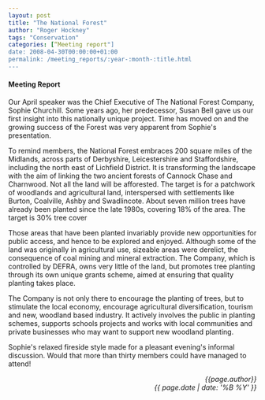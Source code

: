 ```yaml
---
layout: post
title: "The National Forest"
author: "Roger Hockney"
tags: "Conservation"
categories: [“Meeting report"]
date: 2008-04-30T00:00:00+01:00
permalink: /meeting_reports/:year-:month-:title.html
---
```

#### Meeting Report ####

Our April speaker was the Chief Executive of The National Forest Company, Sophie Churchill. Some years ago, her predecessor, Susan Bell gave us our first insight into this nationally unique project. Time has moved on and the growing success of the Forest was very apparent from Sophie's presentation. 

To remind members, the National Forest embraces 200 square miles of the Midlands, across parts of Derbyshire, Leicestershire and Staffordshire, including the north east of Lichfield District. It is transforming the landscape with the aim of linking the two ancient forests of Cannock Chase and Charnwood. Not all the land will be afforested. The target is for a patchwork of woodlands and agricultural land, interspersed with settlements like Burton, Coalville, Ashby and Swadlincote. About seven million trees have already been planted since the late 1980s, covering 18% of the area. The target is 30% tree cover 

Those areas that have been planted invariably provide new opportunities for public access, and hence to be explored and enjoyed. Although some of the land was originally in agricultural use, sizeable areas were derelict, the consequence of coal mining and mineral extraction. The Company, which is controlled by DEFRA, owns very little of the land, but promotes tree planting through its own unique grants scheme, aimed at ensuring that quality planting takes place. 

The Company is not only there to encourage the planting of trees, but to stimulate the local economy, encourage agricultural diversification, tourism and new, woodland based industry. It actively involves the public in planting schemes, supports schools projects and works with local communities and private businesses who may want to support new woodland planting. 

Sophie's relaxed fireside style made for a pleasant evening's informal discussion. Would that more than thirty members could have managed to attend! 

<p align="right"><i> {{page.author}} <br> {{ page.date | date: '%B %Y' }} </i></p>
